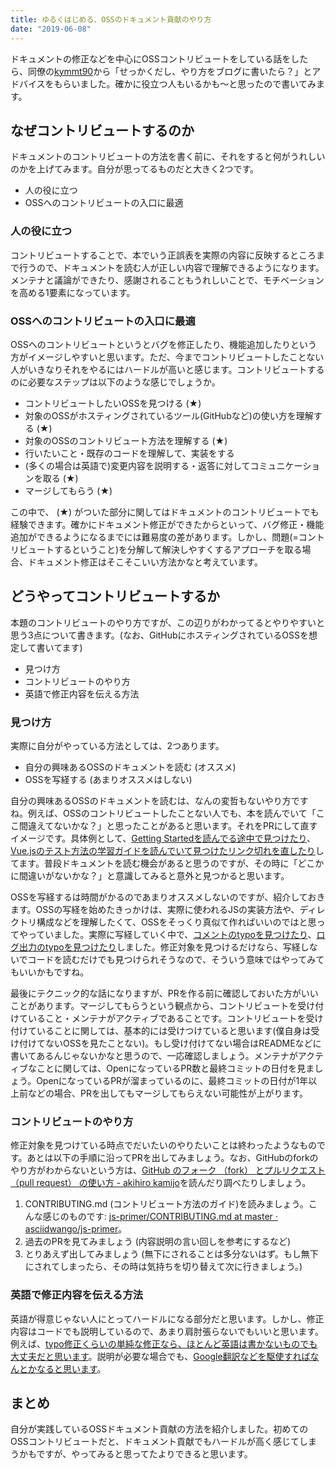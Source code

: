 ```yaml
---
title: ゆるくはじめる、OSSのドキュメント貢献のやり方
date: "2019-06-08"
---
```


ドキュメントの修正などを中心にOSSコントリビュートをしている話をしたら、同僚の[kymmt90](https://twitter.com/kymmt90)から「せっかくだし、やり方をブログに書いたら？」とアドバイスをもらいました。確かに役立つ人もいるかも〜と思ったので書いてみます。

## なぜコントリビュートするのか
ドキュメントのコントリビュートの方法を書く前に、それをすると何がうれしいのかを上げてみます。自分が思ってるものだと大きく2つです。

- 人の役に立つ
- OSSへのコントリビュートの入口に最適

### 人の役に立つ
コントリビュートすることで、本でいう正誤表を実際の内容に反映するところまで行うので、ドキュメントを読む人が正しい内容で理解できるようになります。メンテナと議論ができたり、感謝されることもうれしいことで、モチベーションを高める1要素になっています。

### OSSへのコントリビュートの入口に最適
OSSへのコントリビュートというとバグを修正したり、機能追加したりという方がイメージしやすいと思います。ただ、今までコントリビュートしたことない人がいきなりそれをやるにはハードルが高いと感じます。コントリビュートするのに必要なステップは以下のような感じでしょうか。

- コントリビュートしたいOSSを見つける (★)
- 対象のOSSがホスティングされているツール(GitHubなど)の使い方を理解する (★)
- 対象のOSSのコントリビュート方法を理解する (★)
- 行いたいこと・既存のコードを理解して、実装をする
- (多くの場合は英語で)変更内容を説明する・返答に対してコミュニケーションを取る (★)
- マージしてもらう (★)

この中で、 (★) がついた部分に関してはドキュメントのコントリビュートでも経験できます。確かにドキュメント修正ができたからといって、バグ修正・機能追加ができるようになるまでには難易度の差があります。しかし、問題(=コントリビュートするということ)を分解して解決しやすくするアプローチを取る場合、ドキュメント修正はそこそこいい方法かなと考えています。

## どうやってコントリビュートするか
本題のコントリビュートのやり方ですが、この辺りがわかってるとやりやすいと思う3点について書きます。(なお、GitHubにホスティングされているOSSを想定して書いてます)

- 見つけ方
- コントリビュートのやり方
- 英語で修正内容を伝える方法

### 見つけ方
実際に自分がやっている方法としては、2つあります。

- 自分の興味あるOSSのドキュメントを読む (オススメ)
- OSSを写経する (あまりオススメはしない)

自分の興味あるOSSのドキュメントを読むは、なんの変哲もないやり方ですね。例えば、OSSのコントリビュートしたことない人でも、本を読んでいて「ここ間違えてないかな？」と思ったことがあると思います。それをPRにして直すイメージです。具体例として、[Getting Startedを読んでる途中で見つけたり](https://github.com/gatsbyjs/gatsby/pull/5052)、[Vue.jsのテスト方法の学習ガイドを読んでいて見つけたリンク切れを直したり](https://github.com/lmiller1990/vue-testing-handbook/pull/100)してます。普段ドキュメントを読む機会があると思うのですが、その時に「どこかに間違いがないかな？」と意識してみると意外と見つかると思います。

OSSを写経するは時間がかるのであまりオススメしないのですが、紹介しておきます。OSSの写経を始めたきっかけは、実際に使われるJSの実装方法や、ディレクトリ構成などを理解したくて、OSSをそっくり真似て作ればいいのではと思ってやっていました。実際に写経していく中で、[コメントのtypoを見つけたり](https://github.com/jasmine/jasmine/pull/1555)、[ログ出力のtypoを見つけたり](https://github.com/fnobi/koko/pull/25)しました。修正対象を見つけるだけなら、写経しないでコードを読むだけでも見つけられそうなので、そういう意味ではやってみてもいいかもですね。

最後にテクニック的な話になりますが、PRを作る前に確認しておいた方がいいことがあります。マージしてもらうという観点から、コントリビュートを受け付けていること・メンテナがアクティブであることです。コントリビュートを受け付けていることに関しては、基本的には受けつけていると思います(僕自身は受け付けてないOSSを見たことない)。もし受け付けてない場合はREADMEなどに書いてあるんじゃないかなと思うので、一応確認しましょう。メンテナがアクティブなことに関しては、OpenになっているPR数と最終コミットの日付を見ましょう。OpenになっているPRが溜まっているのに、最終コミットの日付が1年以上前などの場合、PRを出してもマージしてもらえない可能性が上がります。

### コントリビュートのやり方
修正対象を見つけている時点でだいたいのやりたいことは終わったようなものです。あとは以下の手順に沿ってPRを出してみましょう。なお、GitHubのforkのやり方がわからないという方は、[GitHub のフォーク （fork） とプルリクエスト （pull request） の使い方 - akihiro kamijo](http://cuaoar.jp/2013/03/github-fork-pull-request.html)を読んだり調べたりしましょう。

1. CONTRIBUTING.md (コントリビュート方法のガイド)を読みましょう。こんな感じのものです: [js-primer/CONTRIBUTING.md at master · asciidwango/js-primer](https://github.com/asciidwango/js-primer/blob/master/CONTRIBUTING.md)。
1. 過去のPRを見てみましょう (内容説明の言い回しを参考にするなど)
1. とりあえず出してみましょう (無下にされることは多分ないはず。もし無下にされてしまったら、その時は気持ちを切り替えて次に行きましょう。)

### 英語で修正内容を伝える方法
英語が得意じゃない人にとってハードルになる部分だと思います。しかし、修正内容はコードでも説明しているので、あまり肩肘張らないでもいいと思います。例えば、[typo修正くらいの単純な修正なら、ほとんど英語は書かないものでも大丈夫だと思います](https://github.com/auth0/docs/pull/7344)。説明が必要な場合でも、[Google翻訳などを駆使すればなんとかなると思います](https://github.com/karma-runner/karma-jasmine/pull/206)。

## まとめ
自分が実践しているOSSドキュメント貢献の方法を紹介しました。初めてのOSSコントリビュートだと、ドキュメント貢献でもハードルが高く感じてしまうかもですが、やってみると思ってたよりできると思います。
